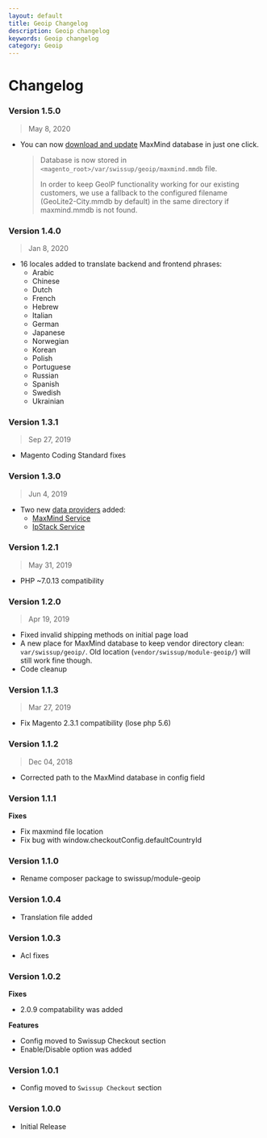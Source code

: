 ```yaml
---
layout: default
title: Geoip Changelog
description: Geoip changelog
keywords: Geoip changelog
category: Geoip
---
```


# Changelog

### Version 1.5.0

> May 8, 2020

 -  You can now [download and update](/m2/extensions/geoip/configuration/) MaxMind
    database in just one click.

    > Database is now stored in `<magento_root>/var/swissup/geoip/maxmind.mmdb` file.
    >
    > In order to keep GeoIP functionality working for our existing customers,
    > we use a fallback to the configured filename (GeoLite2-City.mmdb by default)
    > in the same directory if maxmind.mmdb is not found.

### Version 1.4.0

> Jan 8, 2020

 -  16 locales added to translate backend and frontend phrases:
    - Arabic
    - Chinese
    - Dutch
    - French
    - Hebrew
    - Italian
    - German
    - Japanese
    - Norwegian
    - Korean
    - Polish
    - Portuguese
    - Russian
    - Spanish
    - Swedish
    - Ukrainian

### Version 1.3.1

> Sep 27, 2019

 -  Magento Coding Standard fixes

### Version 1.3.0

> Jun 4, 2019

 -  Two new [data providers](/m2/extensions/geoip/configuration/) added:
    - [MaxMind Service](https://www.maxmind.com/en/geoip2-precision-city-service)
    - [IpStack Service](https://ipstack.com/)

### Version 1.2.1

> May 31, 2019

 -  PHP \~7.0.13 compatibility

### Version 1.2.0

> Apr 19, 2019

 -  Fixed invalid shipping methods on initial page load
 -  A new place for MaxMind database to keep vendor directory clean: `var/swissup/geoip/`.
    Old location (`vendor/swissup/module-geoip/`) will still work fine though.
 -  Code cleanup

### Version 1.1.3

> Mar 27, 2019

 -  Fix Magento 2.3.1 compatibility (lose php 5.6)

### Version 1.1.2

> Dec 04, 2018

 -  Corrected path to the MaxMind database in config field

### Version 1.1.1

**Fixes**
 -  Fix maxmind file location
 -  Fix bug with window.checkoutConfig.defaultCountryId

### Version 1.1.0

 -  Rename composer package to swissup/module-geoip

### Version 1.0.4

 -  Translation file added

### Version 1.0.3

 -  Acl fixes

### Version 1.0.2

**Fixes**

 -  2.0.9 compatability was added

**Features**

 -  Config moved to Swissup Checkout section
 -  Enable/Disable option was added

### Version 1.0.1

 -  Config moved to `Swissup Checkout` section

### Version 1.0.0

 -  Initial Release
